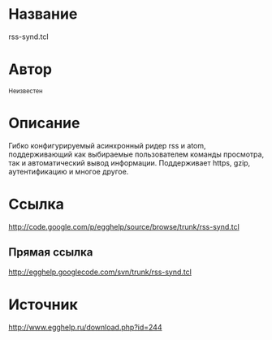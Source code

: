 # Название #
rss-synd.tcl


# Автор #
<sup>Неизвестен</sup>


# Описание #
Гибко конфигурируемый асинхронный ридер rss и atom, поддерживающий как выбираемые пользователем команды просмотра, так и автоматический вывод информации. Поддерживает https, gzip, аутентификацию и многое другое.


# Ссылка #
http://code.google.com/p/egghelp/source/browse/trunk/rss-synd.tcl

## Прямая ссылка ##
http://egghelp.googlecode.com/svn/trunk/rss-synd.tcl


# Источник #
http://www.egghelp.ru/download.php?id=244

